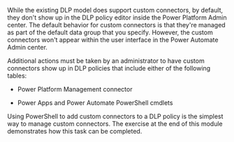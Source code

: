 While the existing DLP model does support custom connectors, by default,
they don't show up in the DLP policy editor inside the Power Platform
Admin center. The default behavior for
custom connectors is that they're managed as part of the default data
group that you specify. However, the custom connectors won't appear
within the user interface in the Power Automate Admin center.

Additional actions must be taken by an administrator
to have custom connectors show up in DLP policies that include either
of the following tables:

- Power Platform Management connector

- Power Apps and Power Automate PowerShell cmdlets

Using PowerShell to add custom connectors to a DLP policy is the
simplest way to manage custom connectors. The exercise at the end of
this module demonstrates how this task can be completed.
